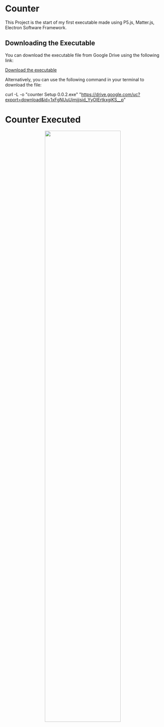 # Counter
This Project is the start of my first executable made using P5.js, Matter.js, Electron Software Framework.

## Downloading the Executable

You can download the executable file from Google Drive using the following link:

[Download the executable](https://drive.google.com/file/d/1xFgNUuUimjjjsid_YyOIErtkxgiKS__p/view?usp=sharing)

Alternatively, you can use the following command in your terminal to download the file:

curl -L -o "counter Setup 0.0.2.exe" "https://drive.google.com/uc?export=download&id=1xFgNUuUimjjjsid_YyOIErtkxgiKS__p"

# Counter Executed
<p align="center">
<img width="70%" height="70%" src="https://github.com/WZhengJie99/Counter/assets/147889572/4808a2ae-f96e-4412-99fc-af8ff588388e">
</p>



<!-- 
# Editing Notes

* Make sure node folder is inside
* Electron was installed as a development dependancy with 

npm install electron --save-dev

* Electron-packager was installed with 

npm install -g electron-packager

* Make sure dist folder is inside, created with 

electron-packager . my-p5js-game --platform=win32 --arch=x64 --out=dist --overwrite

* Electron builder installed with 

npm install electron-builder --save-dev

* Created distribution executable with 

npm run dist



# Trouble Shooting Recaps

You don't need to run npm init -y again if you already have a package.json file

* Reinstall Dependencies

npm install
npm install electron --save-dev
npm install electron-packager --save-dev

* Run Application for Testing

npm start

* Package Application

npm run dist

-->